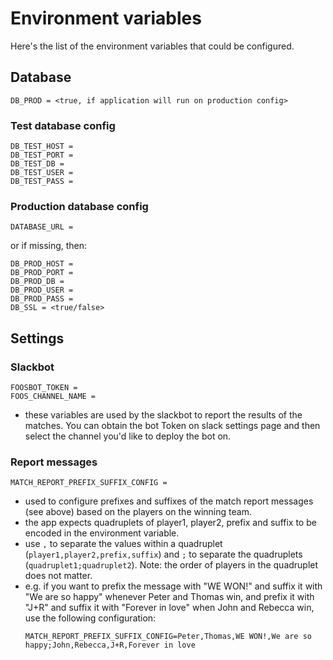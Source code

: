 # Environment variables

Here's the list of the environment variables that could be configured.
## Database
```
DB_PROD = <true, if application will run on production config> 
```
### Test database config
```
DB_TEST_HOST = 
DB_TEST_PORT = 
DB_TEST_DB = 
DB_TEST_USER = 
DB_TEST_PASS = 
```
### Production database config
```
DATABASE_URL =
``` 
or if missing, then:
```
DB_PROD_HOST = 
DB_PROD_PORT = 
DB_PROD_DB = 
DB_PROD_USER = 
DB_PROD_PASS = 
DB_SSL = <true/false>
```

## Settings
### Slackbot
```
FOOSBOT_TOKEN =
FOOS_CHANNEL_NAME =
```
- these variables are used by the slackbot to report the results of the matches. You can obtain the bot Token on slack settings page and then select the channel you'd like to deploy the bot on. 

### Report messages
```
MATCH_REPORT_PREFIX_SUFFIX_CONFIG =
```
- used to configure prefixes and suffixes of the match report messages (see above) based on the players on the winning team.
- the app expects quadruplets of player1, player2, prefix and suffix to be encoded in the environment variable.
- use `,` to separate the values within a quadruplet (`player1,player2,prefix,suffix`) and `;` to separate the quadruplets (`quadruplet1;quadruplet2`). Note: the order of players in the quadruplet does not matter. 
- e.g. if you want to prefix the message with "WE WON!" and suffix it with "We are so happy" whenever Peter and Thomas win, and prefix it with "J+R" and suffix it with "Forever in love" when John and Rebecca win, use the following configuration:  
  ```
  MATCH_REPORT_PREFIX_SUFFIX_CONFIG=Peter,Thomas,WE WON!,We are so happy;John,Rebecca,J+R,Forever in love
  ```
